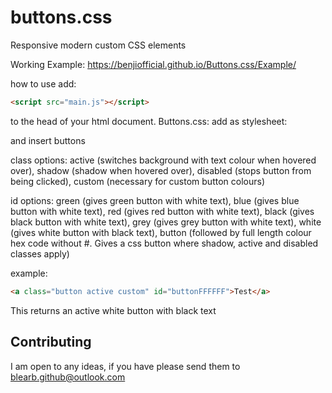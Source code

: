 # buttons.css

Responsive modern custom CSS elements

Working Example: https://benjiofficial.github.io/Buttons.css/Example/

how to use add: 
``` html
<script src="main.js"></script>
```
to the head of your html document.
Buttons.css: 
add as stylesheet:

and insert buttons

class options: active (switches background with text colour when hovered over),
shadow (shadow when hovered over),
disabled (stops button from being clicked),
custom (necessary for custom button colours)


id options: green (gives green button with white text), 
blue (gives blue button with white text),
red (gives red button with white text),
black (gives black button with white text),
grey (gives grey button with white text),
white (gives white button with black text),
button (followed by full length colour hex code without #. Gives a css button where shadow, active and disabled classes apply)

example:
``` html
<a class="button active custom" id="buttonFFFFFF">Test</a>
 ```
  This returns an active white button with black text



## Contributing ##

I am open to any ideas, if you have please send them to <a href="mailto: blearb.github@outlook.com">blearb.github@outlook.com</a>
